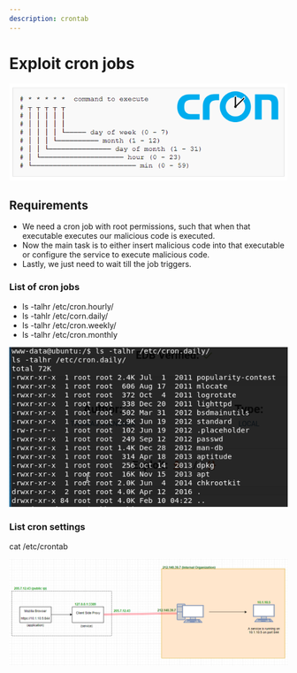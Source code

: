 ```yaml
---
description: crontab
---
```


# Exploit cron jobs

![](.gitbook/assets/image%20%2823%29.png)

## Requirements

* We need a cron job with root permissions, such that when that executable executes our malicious code is executed.
* Now the main task is to either insert malicious code into that executable or configure the service to execute malicious code.
* Lastly, we just need to wait till the job triggers.

### List of cron jobs

* ls -talhr /etc/cron.hourly/
* ls -tahlr /etc/corn.daily/
* ls -talhr /etc/cron.weekly/
* ls -talhr /etc/cron.monthly

![](.gitbook/assets/image%20%2821%29.png)

### List cron settings

cat /etc/crontab

![](.gitbook/assets/image%20%2865%29.png)



